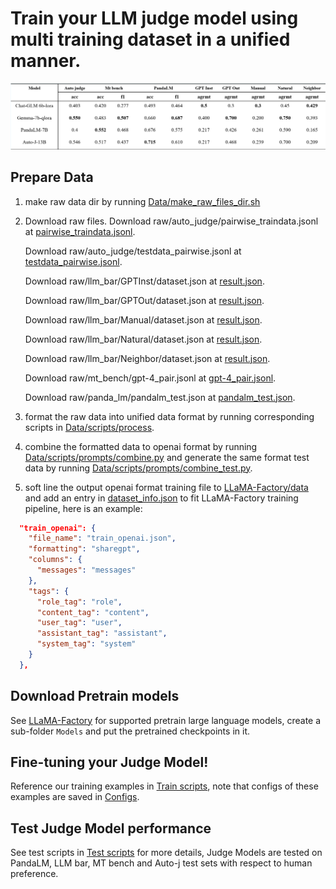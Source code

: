 # Train your LLM judge model using multi training dataset in a unified manner.
![Our training results](img/results.png)

## Prepare Data

1. make raw data dir by running [Data/make_raw_files_dir.sh](Data/make_raw_files_dir.sh])
2. Download raw files.
    Download raw/auto_judge/pairwise_traindata.jsonl at [pairwise_traindata.jsonl](https://github.com/GAIR-NLP/auto-j/blob/main/data/training/pairwise_traindata.jsonl).

    Download raw/auto_judge/testdata_pairwise.jsonl at [testdata_pairwise.jsonl](https://github.com/GAIR-NLP/auto-j/blob/main/data/test/testdata_pairwise.jsonl).

    Download raw/llm_bar/GPTInst/dataset.json at [result.json](https://github.com/princeton-nlp/LLMBar/blob/main/Dataset/LLMBar/Adversarial/GPTInst/evaluators/GPT-4/CoT/result.json).

    Download raw/llm_bar/GPTOut/dataset.json at [result.json](https://github.com/princeton-nlp/LLMBar/blob/main/Dataset/LLMBar/Adversarial/GPTOut/evaluators/GPT-4/CoT/result.json).

    Download raw/llm_bar/Manual/dataset.json at [result.json](https://github.com/princeton-nlp/LLMBar/blob/main/Dataset/LLMBar/Adversarial/Manual/evaluators/GPT-4/CoT/result.json).

    Download raw/llm_bar/Natural/dataset.json at [result.json](https://github.com/princeton-nlp/LLMBar/blob/main/Dataset/LLMBar/Natural/evaluators/GPT-4/CoT/result.json).

    Download raw/llm_bar/Neighbor/dataset.json at [result.json](https://github.com/princeton-nlp/LLMBar/blob/main/Dataset/LLMBar/Adversarial/Neighbbor/evaluators/GPT-4/CoT/result.json).

    Download raw/mt_bench/gpt-4_pair.jsonl at [gpt-4_pair.jsonl](https://huggingface.co/spaces/lmsys/mt-bench/resolve/main/data/mt_bench/model_judgment/gpt-4_pair.jsonl).

    Download raw/panda_lm/pandalm_test.json at [pandalm_test.json](https://github.com/WeOpenML/PandaLM/blob/main/data/testset-v1.json).
3. format the raw data into unified data format by running corresponding scripts in [Data/scripts/process](Data/scripts/process).

4. combine the formatted data to openai format by running [Data/scripts/prompts/combine.py](Data/scripts/prompts/combine.py) and generate the same format test data by running [Data/scripts/prompts/combine_test.py](Data/scripts/prompts/combine_test.py).

5. soft line the output openai format training file to [LLaMA-Factory/data](LLaMA-Factory/data) and add an entry in  [dataset_info.json](LLaMA-Factory/data/dataset_info.json) to fit LLaMA-Factory training pipeline, here is an example:
```json
  "train_openai": {
    "file_name": "train_openai.json",
    "formatting": "sharegpt",
    "columns": {
      "messages": "messages"
    },
    "tags": {
      "role_tag": "role",
      "content_tag": "content",
      "user_tag": "user",
      "assistant_tag": "assistant",
      "system_tag": "system"
    }
  },
```

## Download Pretrain models

See [LLaMA-Factory](https://github.com/hiyouga/LLaMA-Factory) for supported pretrain large language models, create a sub-folder `Models` and put the pretrained checkpoints in it.

## Fine-tuning your Judge Model! 

Reference our training examples in [Train scripts](Train_scripts), note that configs of these examples are saved in [Configs](Configs).

## Test Judge Model performance

See test scripts in [Test scripts](Test_scripts) for more details, Judge Models are tested on PandaLM, LLM bar, MT bench and Auto-j test sets with respect to human preference.